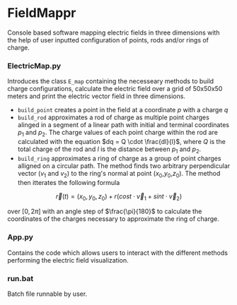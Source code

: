 # FieldMappr
Console based software mapping electric fields in three dimensions with the help of user inputted configuration of points, rods and/or rings of charge.

### ElectricMap.py
Introduces the class `E_map` containing the necesseary methods to build charge configurations, calculate the electric field over a grid of 50x50x50 meters and print the electric vector field in three dimensions.

* `build_point` creates a point in the field at a coordinate $p$ with a charge $q$
* `build_rod` approximates a rod of charge as multiple point charges alinged in a segment of a linear path with initial and terminal coordinates $p_1$ and $p_2$.  The charge values of each point charge within the rod are calculated with the equation $dq = Q \cdot \frac{dl}{l}$, where $Q$ is the total charge of the rod and $l$ is the distance between $p_1$ and $p_2$.
* `build_ring` approximates a ring of charge as a group of point charges alligned on a circular path. The method finds two arbitrary perpendicular vector ($v_1$ and $v_2$) to the ring's normal at point ($x_0$,$y_0$,$z_0$). The method then itterates the following formula

$$\vec{r}(t)= (x_0, y_0,z_0) + r(cos t\cdot \vec{v}_1+ sin t\cdot \vec{v}_2)$$
    
  over $[0, 2\pi]$ with an angle step of $\frac{\pi}{180}$ to calculate the coordinates of the charges necessary to approximate the ring of charge.

### App.py
Contains the code which allows users to interact with the different methods performing the electric field visualization.

### run.bat
Batch file runnable by user.





  
